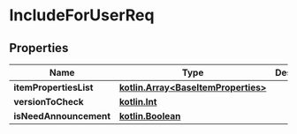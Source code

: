 # IncludeForUserReq

## Properties
Name | Type | Description | Notes
------------ | ------------- | ------------- | -------------
**itemPropertiesList** | [**kotlin.Array&lt;BaseItemProperties&gt;**](BaseItemProperties.md) |  | 
**versionToCheck** | [**kotlin.Int**](.md) |  |  [optional]
**isNeedAnnouncement** | [**kotlin.Boolean**](.md) |  |  [optional]
